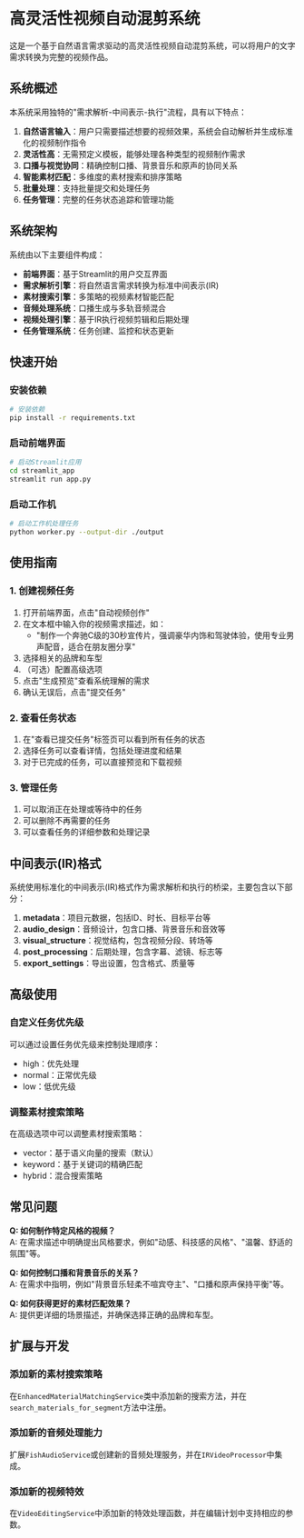 # 高灵活性视频自动混剪系统

这是一个基于自然语言需求驱动的高灵活性视频自动混剪系统，可以将用户的文字需求转换为完整的视频作品。

## 系统概述

本系统采用独特的"需求解析-中间表示-执行"流程，具有以下特点：

1. **自然语言输入**：用户只需要描述想要的视频效果，系统会自动解析并生成标准化的视频制作指令
2. **灵活性高**：无需预定义模板，能够处理各种类型的视频制作需求
3. **口播与视觉协同**：精确控制口播、背景音乐和原声的协同关系
4. **智能素材匹配**：多维度的素材搜索和排序策略
5. **批量处理**：支持批量提交和处理任务
6. **任务管理**：完整的任务状态追踪和管理功能

## 系统架构

系统由以下主要组件构成：

- **前端界面**：基于Streamlit的用户交互界面
- **需求解析引擎**：将自然语言需求转换为标准中间表示(IR)
- **素材搜索引擎**：多策略的视频素材智能匹配
- **音频处理系统**：口播生成与多轨音频混合
- **视频处理引擎**：基于IR执行视频剪辑和后期处理
- **任务管理系统**：任务创建、监控和状态更新

## 快速开始

### 安装依赖

```bash
# 安装依赖
pip install -r requirements.txt
```

### 启动前端界面

```bash
# 启动Streamlit应用
cd streamlit_app
streamlit run app.py
```

### 启动工作机

```bash
# 启动工作机处理任务
python worker.py --output-dir ./output
```

## 使用指南

### 1. 创建视频任务

1. 打开前端界面，点击"自动视频创作"
2. 在文本框中输入你的视频需求描述，如：
   - "制作一个奔驰C级的30秒宣传片，强调豪华内饰和驾驶体验，使用专业男声配音，适合在朋友圈分享"
3. 选择相关的品牌和车型
4. （可选）配置高级选项
5. 点击"生成预览"查看系统理解的需求
6. 确认无误后，点击"提交任务"

### 2. 查看任务状态

1. 在"查看已提交任务"标签页可以看到所有任务的状态
2. 选择任务可以查看详情，包括处理进度和结果
3. 对于已完成的任务，可以直接预览和下载视频

### 3. 管理任务

1. 可以取消正在处理或等待中的任务
2. 可以删除不再需要的任务
3. 可以查看任务的详细参数和处理记录

## 中间表示(IR)格式

系统使用标准化的中间表示(IR)格式作为需求解析和执行的桥梁，主要包含以下部分：

1. **metadata**：项目元数据，包括ID、时长、目标平台等
2. **audio_design**：音频设计，包含口播、背景音乐和音效等
3. **visual_structure**：视觉结构，包含视频分段、转场等
4. **post_processing**：后期处理，包含字幕、滤镜、标志等
5. **export_settings**：导出设置，包含格式、质量等

## 高级使用

### 自定义任务优先级

可以通过设置任务优先级来控制处理顺序：
- high：优先处理
- normal：正常优先级
- low：低优先级

### 调整素材搜索策略

在高级选项中可以调整素材搜索策略：
- vector：基于语义向量的搜索（默认）
- keyword：基于关键词的精确匹配
- hybrid：混合搜索策略

## 常见问题

**Q: 如何制作特定风格的视频？**  
A: 在需求描述中明确提出风格要求，例如"动感、科技感的风格"、"温馨、舒适的氛围"等。

**Q: 如何控制口播和背景音乐的关系？**  
A: 在需求中指明，例如"背景音乐轻柔不喧宾夺主"、"口播和原声保持平衡"等。

**Q: 如何获得更好的素材匹配效果？**  
A: 提供更详细的场景描述，并确保选择正确的品牌和车型。

## 扩展与开发

### 添加新的素材搜索策略

在`EnhancedMaterialMatchingService`类中添加新的搜索方法，并在`search_materials_for_segment`方法中注册。

### 添加新的音频处理能力

扩展`FishAudioService`或创建新的音频处理服务，并在`IRVideoProcessor`中集成。

### 添加新的视频特效

在`VideoEditingService`中添加新的特效处理函数，并在编辑计划中支持相应的参数。 